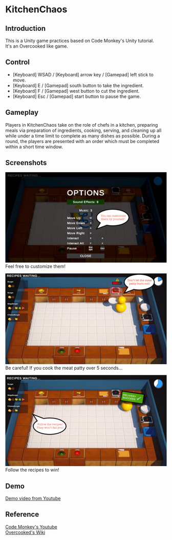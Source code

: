 KitchenChaos
===

## Introduction

This is a Unity game practices based on Code Monkey's Unity tutorial.  
It's an Overcooked like game.  

## Control
- [Keyboard] WSAD / [Keyboard] arrow key / [Gamepad] left stick to move.
- [Keyboard] E / [Gamepad] south button to take the ingredient.
- [Keyboard] F / [Gamepad] west button to cut the ingredient.
- [Keyboard] Esc / [Gamepad] start button to pause the game.

## Gameplay
Players in KitchenChaos take on the role of chefs in a kitchen, preparing meals via preparation of ingredients, 
cooking, serving, and cleaning up all while under a time limit to complete as many dishes as possible. 
During a round, the players are presented with an order which must be completed within a short time window.  

## Screenshots  
![OptionMenu](https://github.com/sta256789/KitchenChaos/blob/main/IMG_1490.jpeg?raw=true)  
Feel free to customize them!

![StoveWarning](https://github.com/sta256789/KitchenChaos/blob/main/IMG_1491.jpeg?raw=true)  
Be careful! If you cook the meat patty over 5 seconds...

![DeliverySuccess](https://github.com/sta256789/KitchenChaos/blob/main/IMG_1493.jpeg?raw=true)  
Follow the recipes to win!

## Demo
[Demo video from Youtube](https://youtu.be/gZNQ8c4Se9I "Demo")

## Reference
[Code Monkey's Youtube](https://youtu.be/vXBJ4H0pcfk "Tutorial")  
[Overcooked's Wiki](https://en.wikipedia.org/wiki/Overcooked "Overcooked")

